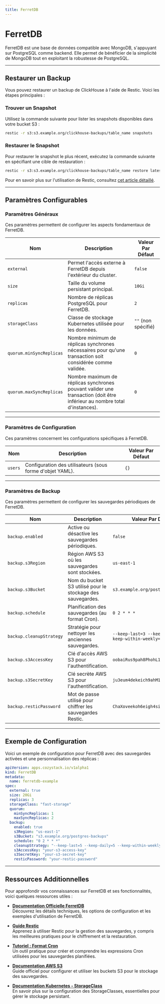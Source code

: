 ```yaml
---
title: FerretDB
---
```


# FerretDB

FerretDB est une base de données compatible avec MongoDB, s'appuyant sur PostgreSQL comme backend. Elle permet de bénéficier de la simplicité de MongoDB tout en exploitant la robustesse de PostgreSQL.

---

## Restaurer un Backup

Vous pouvez restaurer un backup de ClickHouse à l'aide de Restic. Voici les étapes principales :

### Trouver un Snapshot

Utilisez la commande suivante pour lister les snapshots disponibles dans votre bucket S3 :

```bash
restic -r s3:s3.example.org/clickhouse-backups/table_name snapshots
```

### Restaurer le Snapshot

Pour restaurer le snapshot le plus récent, exécutez la commande suivante en spécifiant une cible de restauration :

```bash
restic -r s3:s3.example.org/clickhouse-backups/table_name restore latest --target /tmp/
````

Pour en savoir plus sur l'utilisation de Restic, consultez [cet article détaillé](https://blog.aenix.io/restic-effective-backup-from-stdin-4bc1e8f083c1).

---

## Paramètres Configurables

### **Paramètres Généraux**

Ces paramètres permettent de configurer les aspects fondamentaux de FerretDB.

| **Nom**                 | **Description**                                                                                          | **Valeur Par Défaut** |
|--------------------------|----------------------------------------------------------------------------------------------------------|------------------------|
| `external`              | Permet l'accès externe à FerretDB depuis l'extérieur du cluster.                                         | `false`               |
| `size`                  | Taille du volume persistant principal.                                                                   | `10Gi`                |
| `replicas`              | Nombre de réplicas PostgreSQL pour FerretDB.                                                             | `2`                   |
| `storageClass`          | Classe de stockage Kubernetes utilisée pour les données.                                                 | `""` (non spécifié)   |
| `quorum.minSyncReplicas`| Nombre minimum de réplicas synchrones nécessaires pour qu'une transaction soit considérée comme validée. | `0`                   |
| `quorum.maxSyncReplicas`| Nombre maximum de réplicas synchrones pouvant valider une transaction (doit être inférieur au nombre total d'instances). | `0`                   |

---

### **Paramètres de Configuration**

Ces paramètres concernent les configurations spécifiques à FerretDB.

| **Nom**  | **Description**                       | **Valeur Par Défaut** |
|----------|---------------------------------------|------------------------|
| `users`  | Configuration des utilisateurs (sous forme d'objet YAML). | `{}`                  |

---

### **Paramètres de Backup**

Ces paramètres permettent de configurer les sauvegardes périodiques de FerretDB.

| **Nom**                  | **Description**                                           | **Valeur Par Défaut**                         |
|---------------------------|-----------------------------------------------------------|-----------------------------------------------|
| `backup.enabled`         | Active ou désactive les sauvegardes périodiques.          | `false`                                      |
| `backup.s3Region`        | Région AWS S3 où les sauvegardes sont stockées.           | `us-east-1`                                  |
| `backup.s3Bucket`        | Nom du bucket S3 utilisé pour le stockage des sauvegardes. | `s3.example.org/postgres-backups`            |
| `backup.schedule`        | Planification des sauvegardes (au format Cron).           | `0 2 * * *`                                  |
| `backup.cleanupStrategy` | Stratégie pour nettoyer les anciennes sauvegardes.        | `--keep-last=3 --keep-daily=3 --keep-within-weekly=1m` |
| `backup.s3AccessKey`     | Clé d'accès AWS S3 pour l'authentification.               | `oobaiRus9pah8PhohL1ThaeTa4UVa7gu`           |
| `backup.s3SecretKey`     | Clé secrète AWS S3 pour l'authentification.               | `ju3eum4dekeich9ahM1te8waeGai0oog`           |
| `backup.resticPassword`  | Mot de passe utilisé pour chiffrer les sauvegardes Restic. | `ChaXoveekoh6eigh4siesheeda2quai0`           |

---

## Exemple de Configuration

Voici un exemple de configuration pour FerretDB avec des sauvegardes activées et une personnalisation des réplicas :

```yaml
apiVersion: apps.cozystack.io/v1alpha1
kind: FerretDB
metadata:
  name: ferretdb-example
spec:
  external: true
  size: 20Gi
  replicas: 3
  storageClass: "fast-storage"
  quorum:
    minSyncReplicas: 1
    maxSyncReplicas: 2
  backup:
    enabled: true
    s3Region: "us-east-1"
    s3Bucket: "s3.example.org/postgres-backups"
    schedule: "0 2 * * *"
    cleanupStrategy: "--keep-last=5 --keep-daily=5 --keep-within-weekly=1m"
    s3AccessKey: "your-s3-access-key"
    s3SecretKey: "your-s3-secret-key"
    resticPassword: "your-restic-password"
```

---

## Ressources Additionnelles

Pour approfondir vos connaissances sur FerretDB et ses fonctionnalités, voici quelques ressources utiles :

- [**Documentation Officielle FerretDB**](https://github.com/FerretDB/FerretDB)  
  Découvrez les détails techniques, les options de configuration et les exemples d'utilisation de FerretDB.

- [**Guide Restic**](https://restic.readthedocs.io/)  
  Apprenez à utiliser Restic pour la gestion des sauvegardes, y compris les meilleures pratiques pour le chiffrement et la restauration.

- [**Tutoriel : Format Cron**](https://crontab.guru/)  
  Un outil pratique pour créer et comprendre les expressions Cron utilisées pour les sauvegardes planifiées.

- [**Documentation AWS S3**](https://docs.aws.amazon.com/s3/index.html)  
  Guide officiel pour configurer et utiliser les buckets S3 pour le stockage des sauvegardes.

- [**Documentation Kubernetes - StorageClass**](https://kubernetes.io/docs/concepts/storage/storage-classes/)  
  En savoir plus sur la configuration des StorageClasses, essentielles pour gérer le stockage persistant.
  